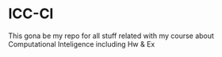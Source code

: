 # ICC-CI
This gona be my repo for all stuff related with my course about Computational Inteligence including Hw &amp; Ex
